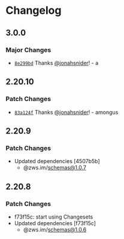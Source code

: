 # Changelog

## 3.0.0

### Major Changes

- [`8e299bd`](https://github.com/jonahsnider/zws/commit/8e299bd80ba69988e9efcc02c32315eac7b24b51) Thanks [@jonahsnider](https://github.com/jonahsnider)! - a

## 2.20.10

### Patch Changes

- [`83a124f`](https://github.com/jonahsnider/zws/commit/83a124f5c32c01df93d79792fbff68dff924bb40) Thanks [@jonahsnider](https://github.com/jonahsnider)! - amongus

## 2.20.9

### Patch Changes

- Updated dependencies [4507b5b]
  - @zws.im/schemas@1.0.7

## 2.20.8

### Patch Changes

- f73f15c: start using Changesets
- Updated dependencies [f73f15c]
  - @zws.im/schemas@1.0.6
